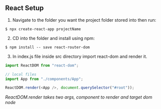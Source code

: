 ## React Setup

1. Navigate to the folder you want the project folder stored into then run:

```
$ npx create-react-app projectName
```

2. CD into the folder and install using npm:

```
$ npm install -- save react-router-dom
```

3. In index.js file inside src directory import react-dom and render it.

```javascript
import ReactDOM from "react-dom";

// local files
import App from "./components/App";

ReactDOM.render(<App />, document.querySelector("#root"));
```

_ReactDOM.render takes two args, component to render and target dom node_
